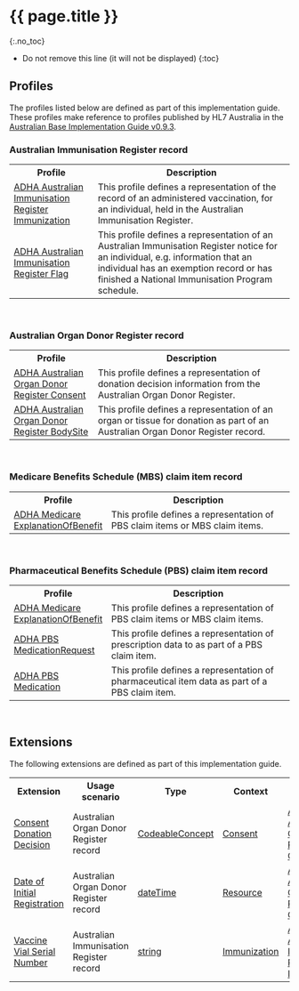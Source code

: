 # {{ page.title }}
{:.no_toc}
<!-- TOC  the css styling for this is \pages\assets\css\project.css under 'markdown-toc'-->
* Do not remove this line (it will not be displayed)
{:toc}

## Profiles

The profiles listed below are defined as part of this implementation guide. These profiles make reference to profiles published by HL7 Australia in the [Australian Base Implementation Guide v0.9.3](http://hl7.org.au/fhir/2018Sep/index.html).

###  Australian Immunisation Register record

<table class="list" width="100%">
  <tbody>
   <col width="30%" />
   <col width="70%" />
  <tr>
     <th>Profile</th>
     <th>Description</th>
  </tr>
  <tr>
     <td><a href="StructureDefinition-immunization-air.html">ADHA Australian Immunisation Register Immunization</a></td>
     <td>This profile defines a representation of the record of an administered vaccination, for an individual, held in the Australian Immunisation Register.</td>
  </tr>
   <tr>
      <td><a href="StructureDefinition-flag-air-1.html">ADHA Australian Immunisation Register Flag</a></td>
      <td>This profile defines a representation of an Australian Immunisation Register notice for an individual, e.g. information that an individual has an exemption record or has finished a National Immunisation Program schedule.</td>
   </tr> 
 </tbody>   
</table>
<br/>

### Australian Organ Donor Register record

<table class="list" width="100%">
  <tbody>
     <col width="30%" />
     <col width="70%" />
     <tr>
       <th>Profile</th>
       <th>Description</th>
     </tr>
     <tr>
       <td><a href="StructureDefinition-consent-aodr.html">ADHA Australian Organ Donor Register Consent</a></td>
       <td>This profile defines a representation of donation decision information from the Australian Organ Donor Register.</td>
     </tr>
     <tr>
       <td><a href="StructureDefinition-bodysite-aodr.html">ADHA Australian Organ Donor Register BodySite</a></td>
       <td>This profile defines a representation of an organ or tissue for donation as part of an Australian Organ Donor Register record.</td>
     </tr>
  </tbody>
</table>
<br/>

###  Medicare Benefits Schedule (MBS) claim item record

<table class="list" width="100%">
   <tbody>
      <col width="30%" />
      <col width="70%" />
      <tr>
         <th>Profile</th>
         <th>Description</th>
      </tr>
      <tr>
         <td><a href="StructureDefinition-explanationofbenefit-medicare.html">ADHA Medicare ExplanationOfBenefit</a></td>
         <td>This profile defines a representation of PBS claim items or MBS claim items.</td>
      </tr>
 </tbody>
</table>
<br/>


###  Pharmaceutical Benefits Schedule (PBS) claim item record

<table class="list" width="100%">
   <tbody>
      <col width="30%" />
      <col width="70%" />
      <tr>
         <th>Profile</th>
         <th>Description</th>
      </tr>
      <tr>
         <td><a href="StructureDefinition-explanationofbenefit-medicare.html">ADHA Medicare ExplanationOfBenefit</a></td>
         <td>This profile defines a representation of PBS claim items or MBS claim items.</td>
      </tr>
      <tr>
         <td><a href="StructureDefinition-medicationrequest-pbs.html">ADHA PBS MedicationRequest</a></td>
         <td>This profile defines a representation of prescription data to as part of a PBS claim item.</td>
      </tr>
      <tr>
         <td><a href="StructureDefinition-medication-pbs.html">ADHA PBS Medication</a></td>
         <td>This profile defines a representation of pharmaceutical item data as part of a PBS claim item.</td>
      </tr>
 </tbody>
</table>
<br/>

##  Extensions

The following extensions are defined as part of this implementation guide.

<table class="list" width="100%">
    <tr>
        <th>Extension</th>
        <th>Usage scenario</th>
        <th>Type</th>
        <th>Context</th>
        <th>Profile context</th>
    </tr>
    <tr>
        <td><a href="StructureDefinition-extension-donationdecision.html">Consent Donation Decision</a></td>
        <td>Australian Organ Donor Register record</td>
        <td><a href="http://hl7.org/fhir/STU3/datatypes.html#CodeableConcept">CodeableConcept</a></td>
        <td><a href="http://hl7.org/fhir/STU3/Consent.html">Consent</a></td>
        <td><a href="StructureDefinition-consent-aodr.html">ADHA Australian Organ Donor Register Consent</a></td>
    </tr>
    <tr>
        <td><a href="StructureDefinition-extension-dateinitialregistration.html">Date of Initial Registration</a></td>
        <td>Australian Organ Donor Register record</td>
        <td><a href="http://hl7.org/fhir/STU3/datatypes.html#dateTime">dateTime</a></td>
        <td><a href="http://hl7.org/fhir/STU3/Resource.html">Resource</a></td>
        <td><a href="StructureDefinition-consent-aodr.html">ADHA Australian Organ Donor Register Consent</a></td>
    </tr>
    <tr>
        <td><a href="StructureDefinition-vaccine-serial-number-1.html">Vaccine Vial Serial Number</a></td>
        <td>Australian Immunisation Register record</td>
        <td><a href="http://hl7.org/fhir/STU3/datatypes.html#string">string</a></td>
        <td><a href="http://hl7.org/fhir/STU3/immunization-definitions.html#Immunization">Immunization</a></td>
        <td><a href="StructureDefinition-immunization-air.html">ADHA Australian Immunisation Register Immunization</a></td>
    </tr>
</table>


